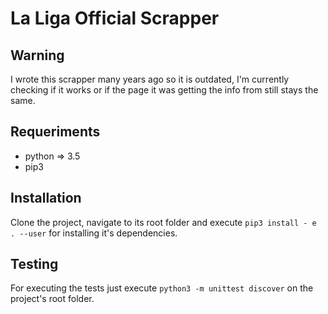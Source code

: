 # La Liga Official Scrapper

## Warning
I wrote this scrapper many years ago so it is outdated, I'm currently checking if it works or if the page it was getting the info from still stays the same.

## Requeriments

* python => 3.5
* pip3

## Installation

Clone the project, navigate to its root folder and execute `pip3 install - e . --user` for installing it's dependencies.

## Testing

For executing the tests just execute `python3 -m unittest discover` on the project's root folder.
